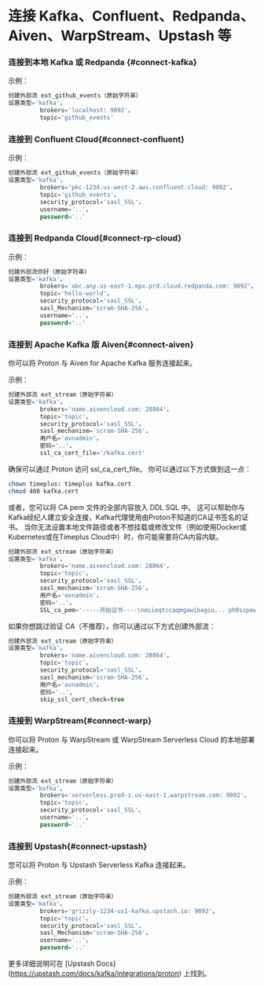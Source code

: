 # 连接 Kafka、Confluent、Redpanda、Aiven、WarpStream、Upstash 等

### 连接到本地 Kafka 或 Redpanda {#connect-kafka}

示例：

```sql
创建外部流 ext_github_events（原始字符串）
设置类型='kafka'， 
         brokers='localhost: 9092'，
         topic='github_events'
```

### 连接到 Confluent Cloud{#connect-confluent}

示例：

```sql
创建外部流 ext_github_events（原始字符串）
设置类型='kafka'， 
         brokers='pkc-1234.us-west-2.aws.confluent.cloud: 9092'，
         topic='github_events'，
         security_protocol='sasl_SSL'， 
         username='..'， 
         password='..'
```

### 连接到 Redpanda Cloud{#connect-rp-cloud}

示例：

```sql
创建外部流你好（原始字符串）
设置类型='kafka'， 
         brokers='abc.any.us-east-1.mpx.prd.cloud.redpanda.com: 9092'，
         topic='hello-world'，
         security_protocol='sasl_SSL'， 
         sasl_Mechanism='scram-SHA-256'，
         username='..'， 
         password='..'
```

### 连接到 Apache Kafka 版 Aiven{#connect-aiven}

你可以将 Proton 与 Aiven for Apache Kafka 服务连接起来。

示例：

```sql
创建外部流 ext_stream（原始字符串）
设置类型='kafka'， 
         brokers='name.aivencloud.com: 28864'，
         topic='topic'，
         security_protocol='sasl_SSL'， 
         sasl_mechanism='scram-SHA-256'，
         用户名='avnadmin'， 
         密码='..'，
         ssl_ca_cert_file='/kafka.cert'
```

确保可以通过 Proton 访问 ssl_ca_cert_file。 你可以通过以下方式做到这一点：

```bash
chown timeplus: timeplus kafka.cert
chmod 400 kafka.cert
```

或者，您可以将 CA pem 文件的全部内容放入 DDL SQL 中。 这可以帮助你与Kafka经纪人建立安全连接，Kafka代理使用由Proton不知道的CA证书签名的证书。 当你无法设置本地文件路径或者不想挂载或修改文件（例如使用Docker或Kubernetes或在Timeplus Cloud中）时，你可能需要将CA内容内联。

```sql
创建外部流 ext_stream（原始字符串）
设置类型='kafka'， 
         brokers='name.aivencloud.com: 28864'，
         topic='topic'，
         security_protocol='sasl_SSL'， 
         sasl_mechanism='scram-SHA-256'，
         用户名='avnadmin'， 
         密码='..'，
         SSL_ca_pem='-----开始证书----\nmiieqtccaqmgawibagiu... ph0szpew==\n-----结束证书-----'
```

如果你想跳过验证 CA（不推荐），你可以通过以下方式创建外部流：

```sql
创建外部流 ext_stream（原始字符串）
设置类型='kafka'， 
         brokers='name.aivencloud.com: 28864'，
         topic='topic'，
         security_protocol='sasl_SSL'， 
         sasl_mechanism='scram-SHA-256'，
         用户名='avnadmin'， 
         密码='..',
         skip_ssl_cert_check=true
```

### 连接到 WarpStream{#connect-warp}

你可以将 Proton 与 WarpStream 或 WarpStream Serverless Cloud 的本地部署连接起来。

示例：

```sql
创建外部流 ext_stream（原始字符串）
设置类型='kafka'、 
         brokers='serverless.prod-z.us-east-1.warpstream.com: 9092'、
         topic='topic'、
         security_protocol='sasl_SSL'、 
         username='..'， 
         password='..'
```

### 连接到 Upstash{#connect-upstash}

您可以将 Proton 与 Upstash Serverless Kafka 连接起来。

示例：

```sql
创建外部流 ext_stream（原始字符串）
设置类型='kafka'， 
         brokers='grizzly-1234-us1-kafka.upstash.io: 9092'，
         topic='topic'，
         security_protocol='sasl_SSL'， 
         sasl_Mechanism='scram-SHA-256'，
         username='..'， 
         password='..'
```

更多详细说明可在 [Upstash Docs] (https://upstash.com/docs/kafka/integrations/proton) 上找到。
